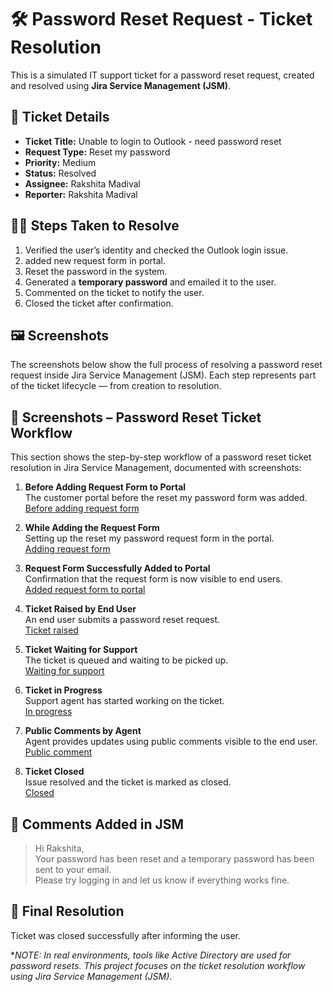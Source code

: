 # 🛠️ Password Reset Request - Ticket Resolution

This is a simulated IT support ticket for a password reset request, created and resolved using **Jira Service Management (JSM)**.

## 🧾 Ticket Details

- **Ticket Title:** Unable to login to Outlook - need password reset  
- **Request Type:** Reset my password  
- **Priority:** Medium  
- **Status:** Resolved  
- **Assignee:** Rakshita Madival  
- **Reporter:** Rakshita Madival  

## 🧑‍💻 Steps Taken to Resolve

1. Verified the user’s identity and checked the Outlook login issue.
2. added new  request form in portal. 
3. Reset the password in the system.
4. Generated a **temporary password** and emailed it to the user.
5. Commented on the ticket to notify the user.
6. Closed the ticket after confirmation.

## 🖼️ Screenshots

The screenshots below show the full process of resolving a password reset request inside Jira Service Management (JSM). Each step represents part of the ticket lifecycle — from creation to resolution.
## 📸 Screenshots – Password Reset Ticket Workflow

This section shows the step-by-step workflow of a password reset ticket resolution in Jira Service Management, documented with screenshots:

1. **Before Adding Request Form to Portal**  
   The customer portal before the reset my password form was added.  
   [Before adding request form](https://github.com/rakshita-madival/JSM-resolved-tickets-practice/blob/b0172545aa0c62c4faf9d568090cb0ec4f1c5807/password-reset-ticket/before-adding-request-form.png)

2. **While Adding the Request Form**  
   Setting up the reset my password request form in the portal.  
   [Adding request form](https://github.com/rakshita-madival/JSM-resolved-tickets-practice/blob/da2a2170d0e297f312dad31246b8b5370c7cf1ff/password-reset-ticket/adding-request-form-in-portal.png)

3. **Request Form Successfully Added to Portal**  
   Confirmation that the request form is now visible to end users.  
   [Added request form to portal](https://github.com/rakshita-madival/JSM-resolved-tickets-practice/blob/da2a2170d0e297f312dad31246b8b5370c7cf1ff/password-reset-ticket/added-request-form-in-portal.png)

4. **Ticket Raised by End User**  
   An end user submits a password reset request.  
   [Ticket raised](./ticket-raised.png)

5. **Ticket Waiting for Support**  
   The ticket is queued and waiting to be picked up.  
   [Waiting for support](https://github.com/rakshita-madival/JSM-resolved-tickets-practice/blob/1650fb7a281e0221ecbc59c932385f505ec3aa8b/password-reset-ticket/agent-view.png)

6. **Ticket in Progress**  
   Support agent has started working on the ticket.  
   [In progress](https://github.com/rakshita-madival/JSM-resolved-tickets-practice/blob/9ab0a550621ae93c045317632a3d74de2b8c786b/password-reset-ticket/in-progress.png)

7. **Public Comments by Agent**  
   Agent provides updates using public comments visible to the end user.  
   [Public comment](./public-comment.png)

8. **Ticket Closed**  
   Issue resolved and the ticket is marked as closed.  
   [Closed](https://github.com/rakshita-madival/JSM-resolved-tickets-practice/blob/97a8bc9c5e476b511201666c015a35f8494a30fe/password-reset-ticket/closed.png)

## 💬 Comments Added in JSM

> Hi Rakshita,  
> Your password has been reset and a temporary password has been sent to your email.  
> Please try logging in and let us know if everything works fine.  

## 🏁 Final Resolution

Ticket was closed successfully after informing the user.

**NOTE: In real environments, tools like Active Directory are used for password resets. This project focuses on the ticket resolution workflow using Jira Service Management (JSM).*


